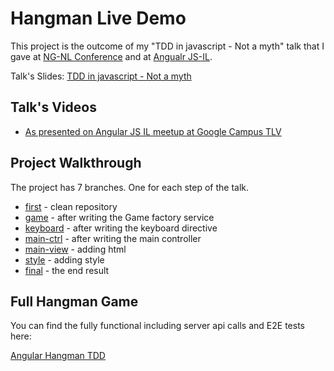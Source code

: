 # Hangman Live Demo

This project is the outcome of my "TDD in javascript - Not a myth" talk that I gave at [NG-NL Conference](http://www.ng-nl.org/#) and at [Angualr JS-IL](http://www.meetup.com/AngularJS-IL/).

Talk's Slides: [TDD in javascript - Not a myth](http://slides.com/ofird/tdd-in-javascript-not-a-myth--2/#/)

## Talk's Videos

* [As presented on Angular JS IL meetup at Google Campus TLV](https://www.youtube.com/watch?v=olxbXe-eL2o)

## Project Walkthrough

The project has 7 branches. One for each step of the talk.

* [first](https://github.com/ofirdagan/hangman-live-demo/tree/first) - clean repository
* [game](https://github.com/ofirdagan/hangman-live-demo/tree/game) - after writing the Game factory service
* [keyboard](https://github.com/ofirdagan/hangman-live-demo/tree/keyboard) - after writing the keyboard directive
* [main-ctrl](https://github.com/ofirdagan/hangman-live-demo/tree/main-ctrl) - after writing the main controller
* [main-view](https://github.com/ofirdagan/hangman-live-demo/tree/main-view) - adding html
* [style](https://github.com/ofirdagan/hangman-live-demo/tree/style) - adding style
* [final](https://github.com/ofirdagan/hangman-live-demo/tree/final) - the end result

## Full Hangman Game

You can find the fully functional including server api calls and E2E tests here:

[Angular Hangman TDD](https://github.com/ofirdagan/angular-hangman-tdd)
